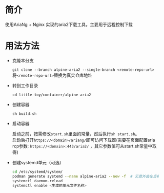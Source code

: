 # 简介
使用AriaNg + Nginx 实现的aria2下载工具，主要用于远程控制下载

# 用法方法
- 克隆本分支
	
	`git clone --branch alpine-aria2 --single-branch <remote-repo-url>` 将`<remote-repo-url>`替换为真实仓库地址

- 转到工作目录

	`cd little-toy/container/alpine-aria2`

- 创建容器

	`sh build.sh`

- 启动容器

	启动之前，按需修改`start.sh`里面的常量，然后执行`sh start.sh`。  
	启动后打开`https://<domain>/ariang/`即可访问下载器(需要在页面配置aria rcp参数: `https://<domain>:443/aria2/` ，其它参数值可从start.sh常量中取得)

- 创建systemd单元（可选）

	```sh
	cd /etc/systemd/system/
	podman generate systemd --name alpine-aria2 --new -f  # 无意外会在当前目录创建单元文件
	systemctl daemon-reload
	systemctl enable <生成的单元文件名称>
	


